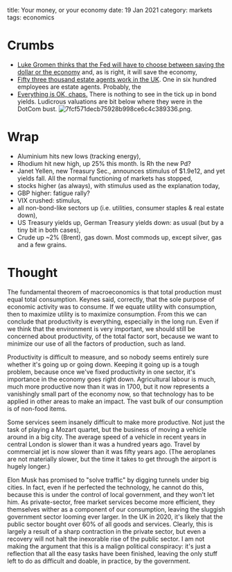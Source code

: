 title: Your money, or your economy
date: 19 Jan 2021
category: markets
tags: economics

# Crumbs

- [Luke Gromen thinks that the Fed will have to choose between saving the dollar or the economy](https://thesoundingline.com/luke-gromen-fed-will-be-forced-to-choose-between-the-dollar-and-the-economy/) and, as is right, it will save the economy,
- [Fifty three thousand estate agents work in the UK](https://thesoundingline.com/luke-gromen-fed-will-be-forced-to-choose-between-the-dollar-and-the-economy/). One in six hundred employees are estate agents. Probably, the 
- [Everything is OK, chaps.](https://www.bloomberg.com/opinion/articles/2021-01-15/bond-vigilantes-are-giving-biden-s-stimulus-a-pass-for-now) There is nothing to see in the tick up in bond yields. Ludicrous valuations are bit below where they were in the DotCom bust.  ![7fcf571decb75928b998ce6c4c389336.png]({attach}7fcf571decb75928b998ce6c4c389336.png).
 

# Wrap

- Aluminium hits new lows (tracking energy),
- Rhodium hit new high, up 25% this month. Is Rh the new Pd?
- Janet Yellen, new Treasury Sec., announces stimulus of $1.9e12, and yet yields fall. All the normal functioning of markets has stopped,
- stocks higher (as always), with stimulus used as the explanation today,
- GBP higher: fatigue rally?
- VIX crushed: stimulus,
- all non-bond-like sectors up (i.e. utilities, consumer staples & real estate down),
- US Treasury yields up, German Treasury yields down: as usual (but by a tiny bit in both cases),
- Crude up ~2% (Brent), gas down. Most commods up, except silver, gas and a few grains.

# Thought

The fundamental theorem of macroeconomics is that total production must equal total consumption.
Keynes said, correctly, that the sole purpose of economic activity was to consume.
If we equate utility with consumption, then to maximize utility is to maximize consumption.
From this we can conclude that productivity is everything, especially in the long run. 
Even if we think that the environment is very important, we should still be concerned about productivity, of the total factor sort, because we want to minimize our use of all the factors of production, such as land.

Productivity is difficult to measure, and so nobody seems entirely sure whether it's going up or going down.
Keeping it going up is a tough problem, because once we've fixed productivity in one sector, it's importance in the economy goes right down. Agricultural labour is much, much more productive now than it was in 1700, but it now represents a vanishingly small part of the economy now, so that technology has to be applied in other areas to make an impact. The vast bulk of our consumption is of non-food items.

Some services seem insanely difficult to make more productive. Not just the task of playing a Mozart quartet, but the business of moving a vehicle around in a big city. The average speed of a vehicle in recent years in central London is slower than it was a hundred years ago. Travel by commercial jet is now slower than it was fifty years ago. (The aeroplanes are not materially slower, but the time it takes to get through the airport is hugely longer.)

Elon Musk has promised to "solve traffic" by digging tunnels under big cities. 
In fact, even if he perfected the technology, he cannot do this, because this is under the control of local government,
and they won't let him.
As private-sector, free market services become more efficient, they themselves wither as a component of our consumption, leaving the sluggish government sector looming ever larger. 
In the UK in 2020, it's likely that the public sector bought over 60% of all goods and services. Clearly, this is largely a result of a sharp contraction in the private sector, but even a recovery will not halt the inexorable rise of the public sector.
I am not making the argument that this is a malign political conspiracy: it's just a reflection that all the easy tasks have been finished, leaving the only stuff left to do as difficult and doable, in practice, by the government.
